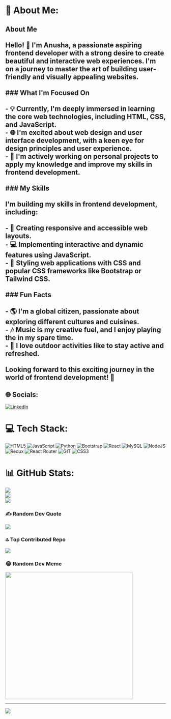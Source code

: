 # 💫 About Me:
## About Me<br><br>Hello! 👋 I'm Anusha, a passionate aspiring frontend developer with a strong desire to create beautiful and interactive web experiences. I'm on a journey to master the art of building user-friendly and visually appealing websites.<br><br>### What I'm Focused On<br><br>- 💡 Currently, I'm deeply immersed in learning the core web technologies, including HTML, CSS, and JavaScript.<br>- 🌐 I'm excited about web design and user interface development, with a keen eye for design principles and user experience.<br>- 🚀 I'm actively working on personal projects to apply my knowledge and improve my skills in frontend development.<br><br>### My Skills<br><br>I'm building my skills in frontend development, including:<br><br>- 🌈 Creating responsive and accessible web layouts.<br>- 💻 Implementing interactive and dynamic features using JavaScript.<br>- 🎨 Styling web applications with CSS and popular CSS frameworks like Bootstrap or Tailwind CSS.<br><br>### Fun Facts<br><br>- 🌎 I'm a global citizen, passionate about exploring different cultures and cuisines.<br>- 🎶 Music is my creative fuel, and I enjoy playing the in my spare time.<br>- 🚴 I love outdoor activities like to stay active and refreshed.<br><br>Looking forward to this exciting journey in the world of frontend development! 🚀<br>


## 🌐 Socials:
[![LinkedIn](https://img.shields.io/badge/LinkedIn-%230077B5.svg?logo=linkedin&logoColor=white)](https://linkedin.com/in/anusha-kottam) 

# 💻 Tech Stack:
![HTML5](https://img.shields.io/badge/html5-%23E34F26.svg?style=for-the-badge&logo=html5&logoColor=white) ![JavaScript](https://img.shields.io/badge/javascript-%23323330.svg?style=for-the-badge&logo=javascript&logoColor=%23F7DF1E) ![Python](https://img.shields.io/badge/python-3670A0?style=for-the-badge&logo=python&logoColor=ffdd54) ![Bootstrap](https://img.shields.io/badge/bootstrap-%238511FA.svg?style=for-the-badge&logo=bootstrap&logoColor=white) ![React](https://img.shields.io/badge/react-%2320232a.svg?style=for-the-badge&logo=react&logoColor=%2361DAFB) ![MySQL](https://img.shields.io/badge/mysql-%2300000f.svg?style=for-the-badge&logo=mysql&logoColor=white) ![NodeJS](https://img.shields.io/badge/node.js-6DA55F?style=for-the-badge&logo=node.js&logoColor=white) ![Redux](https://img.shields.io/badge/redux-%23593d88.svg?style=for-the-badge&logo=redux&logoColor=white) ![React Router](https://img.shields.io/badge/React_Router-CA4245?style=for-the-badge&logo=react-router&logoColor=white) ![GIT](https://img.shields.io/badge/Git-fc6d26?style=for-the-badge&logo=git&logoColor=white) ![CSS3](https://img.shields.io/badge/css3-%231572B6.svg?style=for-the-badge&logo=css3&logoColor=white)
# 📊 GitHub Stats:
![](https://github-readme-stats.vercel.app/api?username=Anusha-Yadavv&theme=dark&hide_border=false&include_all_commits=false&count_private=false)<br/>
![](https://github-readme-streak-stats.herokuapp.com/?user=Anusha-Yadavv&theme=dark&hide_border=false)<br/>
![](https://github-readme-stats.vercel.app/api/top-langs/?username=Anusha-Yadavv&theme=dark&hide_border=false&include_all_commits=false&count_private=false&layout=compact)

### ✍️ Random Dev Quote
![](https://quotes-github-readme.vercel.app/api?type=horizontal&theme=radical)

### 🔝 Top Contributed Repo
![](https://github-contributor-stats.vercel.app/api?username=Anusha-Yadavv&limit=5&theme=dark&combine_all_yearly_contributions=true)

### 😂 Random Dev Meme
<img src='https://randommeme-five.vercel.app/' style="height: 400px;"/>

---
[![](https://visitcount.itsvg.in/api?id=Anusha-Yadavv&icon=0&color=0)](https://visitcount.itsvg.in)

<!-- Proudly created with GPRM ( https://gprm.itsvg.in ) -->
